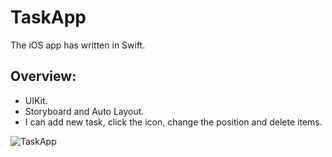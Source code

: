 # TaskApp

The iOS app has written in Swift. 

## Overview:
- UIKit.
- Storyboard and Auto Layout.
- I can add new task, click the icon, change the position and delete items. 


![TaskApp](https://user-images.githubusercontent.com/70725608/219364075-608efec9-d7ff-478d-8064-e2bf7a9427a2.png)
